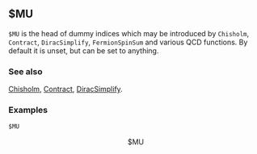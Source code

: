 ##  $MU

`$MU` is the head of dummy indices which may be introduced by `Chisholm`, `Contract`, `DiracSimplify`, `FermionSpinSum` and various QCD functions. By default it is unset, but can be set to anything.

### See also

[Chisholm](Chisholm), [Contract](Contract), [DiracSimplify](DiracSimplify).

### Examples

```mathematica
$MU
```

$$\text{$\$$MU}$$